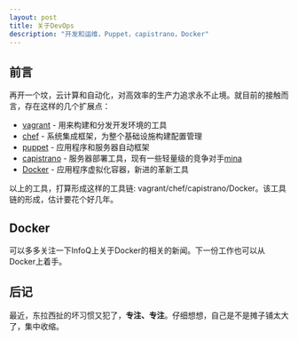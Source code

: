 ```yaml
---
layout: post
title: 关于DevOps
description: "开发和运维，Puppet，capistrano，Docker"
---
```


## 前言

再开一个坟，云计算和自动化，对高效率的生产力追求永不止境。就目前的接触而言，存在这样的几个扩展点： 

* [vagrant](https://github.com/mitchellh/vagrant) - 用来构建和分发开发环境的工具
* [chef](https://github.com/chef/chef) - 系统集成框架，为整个基础设施构建配置管理
* [puppet](https://github.com/puppetlabs/puppet) - 应用程序和服务器自动框架
* [capistrano](https://github.com/capistrano/capistrano) - 服务器部署工具，现有一些轻量级的竞争对手[mina](https://github.com/mina-deploy/mina)
* [Docker](https://github.com/docker/docker) - 应用程序虚拟化容器，新进的革新工具

以上的工具，打算形成这样的工具链: vagrant/chef/capistrano/Docker。该工具链的形成，估计要花个好几年。

## Docker

可以多多关注一下InfoQ上关于Docker的相关的新闻。下一份工作也可以从Docker上着手。

## 后记

最近，东拉西扯的坏习惯又犯了，**专注、专注**。仔细想想，自己是不是摊子铺太大了，集中收缩。
